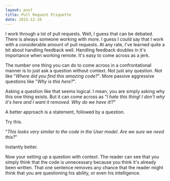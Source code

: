 ```yaml
---
layout: post
title: Pull Request Etiquette
date: 2015-12-16
---
```


I work through a lot of pull requests. Well, I guess that can be debated. There is always someone working with more. I guess I could say that I work with a considerable amount of pull requests. At any rate, I've learned quite a bit about handling feedback well. Handling feedback doubles in it's importance when working remote. It's easy to come across as a jerk.

The number one thing you can do to come across in a confrontational manner is to just ask a question without context. Not just any question. Not like "*Where did you find this amazing code?*". More passive aggressive questions like "*Why is this here?*".

Asking a question like that seems logical. I mean, you are simply asking why this one thing exists. But it can come across as "*I hate this thing! I don't why it's here and I want it removed. Why do we have it!?*"

A better approach is a statement, followed by a question.

Try this.

"*This looks very similar to the code in the User model. Are we sure we need this?*"

Instantly better.

Now your setting up a question with context. The reader can see that you simply think that the code is unnecessary because you think it's already been written. That one sentence removes any chance that the reader might think that you are questioning his ability, or even his intelligence.
